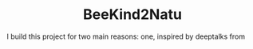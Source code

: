 <div>
  <h1> <center>  BeeKind2Natu </center> </h1>
</div>

I build this project  for two main reasons: one, inspired by deeptalks from 
